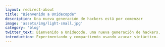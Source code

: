 ```yaml
---
layout: redirect-about
title: "Bienvenido a Unidecopde"
description: Una nueva generación de hackers está por comenzar
image: 'assets/img/light-small.jpg'
category: 'blog'
twitter_text: Bienvenido a Unidecode, una nueva generación de hackers.
introduction: Experimentando y compartiendo usando azucar sintáctico.
---
```

